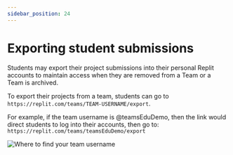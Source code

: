 ```yaml
---
sidebar_position: 24
---
```


# Exporting student submissions

Students may export their project submissions into their personal Replit accounts to maintain access when they are removed from a Team or a Team is archived.

To export their projects from a team, students can go to `https://replit.com/teams/TEAM-USERNAME/export`. 

For example, if the team username is @teamsEduDemo, then the link would direct students to log into their accounts, then go to: `https://replit.com/teams/teamsEduDemo/export`

![Where to find your team username](https://replit-docs-images.bardia.repl.co/images/teamsForEducation/team-username.png)





